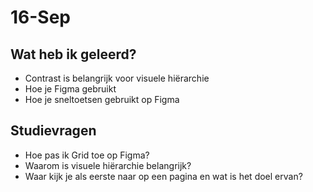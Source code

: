 # 16-Sep
## Wat heb ik geleerd?
- Contrast is belangrijk voor visuele hiërarchie
- Hoe je Figma gebruikt
- Hoe je sneltoetsen gebruikt op Figma

## Studievragen
- Hoe pas ik Grid toe op Figma?
- Waarom is visuele hiërarchie belangrijk?
- Waar kijk je als eerste naar op een pagina en wat is het doel ervan?
